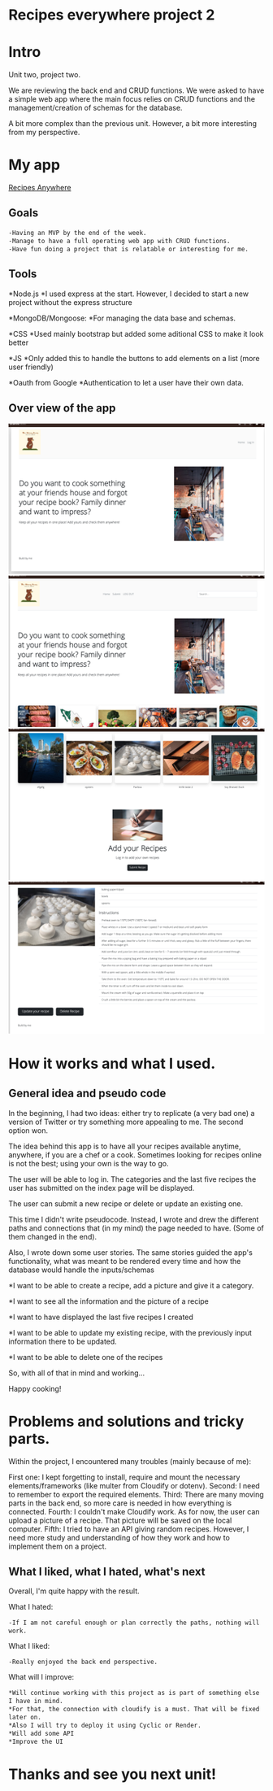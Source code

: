 # Recipes everywhere project 2

# Intro
Unit two, project two.

We are reviewing the back end and CRUD functions. We were asked to have a simple web app where the main focus relies on CRUD functions and the management/creation of schemas for the database.

A bit more complex than the previous unit. However, a bit more interesting from my perspective.



# My app
[Recipes Anywhere](https://github.com/OsoSan01/RecipesAnywhere)

## Goals

    -Having an MVP by the end of the week.
    -Manage to have a full operating web app with CRUD functions.
    -Have fun doing a project that is relatable or interesting for me.

## Tools
*Node.js
    *I used express at the start. However, I decided to start a new project without the express structure

*MongoDB/Mongoose:
    *For managing the data base and schemas.

 *CSS
     *Used mainly bootstrap but added some aditional CSS to make it look better

 *JS
    *Only added this to handle the buttons to add elements on a list (more user friendly)

*Oauth  from Google
    *Authentication to let a user have their own data.


## Over view of the app
![Home page](HomePage.png)
![Logged ](loggedIn.png)
![Categories/Submit](submitFunction.png)
![Recipe ](recipeShowing.png)



# How it works and what I used.

## General idea and pseudo code

In the beginning, I had two ideas: either try to replicate (a very bad one) a version of Twitter or try something more appealing to me. The second option won.

The idea behind this app is to have all your recipes available anytime, anywhere, if you are a chef or a cook. Sometimes looking for recipes online is not the best; using your own is the way to go.

The user will be able to log in. The categories and the last five recipes the user has submitted on the index page will be displayed.

The user can submit a new recipe or delete or update an existing one.

This time I didn't write pseudocode. Instead, I wrote and drew the different paths and connections that (in my mind) the page needed to have. (Some of them changed in the end).

Also, I wrote down some user stories. The same stories guided the app's functionality, what was meant to be rendered every time and how the database would handle the inputs/schemas

 *I want to be able to create a recipe, add a picture and give it a category.

 *I want to see all the information and the picture of a recipe

 *I want to have displayed the last five recipes I created

 *I want to be able to update my existing recipe, with the previously input information there to be updated.

 *I want to be able to delete one of the recipes


So, with all of that in mind and working...
  
Happy cooking!



# Problems and solutions and tricky parts.

Within the project, I encountered many troubles (mainly because of me):

First one:
	I kept forgetting to install, require and mount the necessary elements/frameworks (like multer from Cloudify or dotenv). 
Second:
	I need to remember to export the required elements.
Third:
	There are many moving parts in the back end, so more care is needed in how everything is connected.
Fourth:
	I couldn't make Cloudify work. As for now, the user can upload a picture of a recipe. That picture will be saved on the local computer.
Fifth:
	I tried to have an API giving random recipes. However, I need more study and understanding of how they work and how to implement them on a project.




## What I liked, what I hated, what's next

Overall, I'm quite happy with the result.

What I hated:

    -If I am not careful enough or plan correctly the paths, nothing will work.


What I liked:

    -Really enjoyed the back end perspective.


What will I improve:

    *Will continue working with this project as is part of something else I have in mind. 
    *For that, the connection with cloudify is a must. That will be fixed later on.
    *Also I will try to deploy it using Cyclic or Render.
    *Will add some API
    *Improve the UI



# Thanks and see you next unit!

